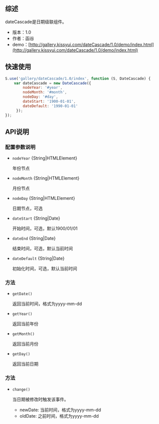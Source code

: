 ## 综述

dateCascade是日期级联组件。

* 版本：1.0
* 作者：函谷
* demo：[http://gallery.kissyui.com/dateCascade/1.0/demo/index.html](http://gallery.kissyui.com/dateCascade/1.0/demo/index.html)

## 快速使用

```javascript
S.use('gallery/dateCascade/1.0/index', function (S, DateCascade) {
	var dateCascade = new DateCascade({
    	nodeYear: '#year',
    	nodeMonth: '#month',
     	nodeDay: '#day',
     	dateStart: '1900-01-01',
     	dateDefault: '1990-01-01'
     });
});  
```

## API说明

### 配置参数说明

- `nodeYear` {String|HTMLElement} 
	
	年份节点
	
- `nodeMonth` {String|HTMLElement} 
	
	月份节点
	
- `nodeDay` {String|HTMLElement} 

	日期节点，可选
	
- `dateStart` {String|Date} 
	
	开始时间，可选，默认1900/01/01
	
- `dateEnd` {String|Date} 
	
	结束时间，可选，默认当前时间
	
- `dateDefault` {String|Date} 
	
	初始化时间，可选，默认当前时间

### 方法

- `getDate()`

   返回当前时间，格式为yyyy-mm-dd

- `getYear()`

   返回当前年份

- `getMonth()`

   返回当前月份

- `getDay()`

   返回当前日期
   
### 方法

- `change()`

   当日期被修改时触发该事件。
   	
   - newDate: 当前时间，格式为yyyy-mm-dd
   - oldDate: 之前时间，格式为yyyy-mm-dd
